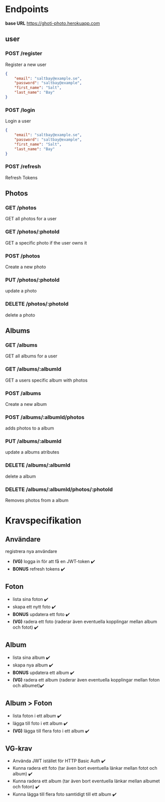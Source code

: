 # Endpoints
**base URL** https://ghoti-photo.herokuapp.com
## user
### POST /register
Register a new user
```json
{
	"email": "saltbay@example.se",
	"password": "saltbay@example",
	"first_name": "Salt",
	"last_name": "Bay"
}
```
### POST /login
Login a user
```json
{
	"email": "saltbay@example.se",
	"password": "saltbay@example",
	"first_name": "Salt",
	"last_name": "Bay"
}
```
### POST /refresh
Refresh Tokens

## Photos
### GET /photos
GET all photos for a user
### GET /photos/:photoId
GET a specific photo if the user owns it
### POST /photos
Create a new photo
### PUT /photos/:photoId
update a photo
### DELETE /photos/:photoId
delete a photo

## Albums
### GET /albums
GET all albums for a user
### GET /albums/:albumId
GET a users specific album with photos
### POST /albums
Create a new album
### POST /albums/:albumId/photos
adds photos to a album
### PUT /albums/:albumId
update a albums atributes
### DELETE /albums/:albumId
delete a album
### DELETE /albums/:albumId/photos/:photoId
Removes photos from a album

# Kravspecifikation
## Användare
registrera nya användare
- **(VG)** logga in för att få en JWT-token ✔️
- **BONUS** refresh tokens ✔️

## Foton
- lista sina foton ✔️
- skapa ett nytt foto ✔️
- **BONUS** updatera ett foto ✔️
- **(VG)** radera ett foto (raderar även eventuella kopplingar mellan album och fotot) ✔️

## Album
- lista sina album ✔️
- skapa nya album ✔️
- **BONUS** updatera ett album ✔️
- **(VG)** radera ett album (raderar även eventuella kopplingar mellan foton och albumet)✔️

## Album > Foton
- lista foton i ett album ✔️
- lägga till foto i ett album ✔️
- **(VG)** lägga till flera foto i ett album ✔️


## VG-krav
- Använda JWT istället för HTTP Basic Auth ✔️
- Kunna radera ett foto (tar även bort eventuella länkar mellan fotot och album) ✔️
- Kunna radera ett album (tar även bort eventuella länkar mellan albumet och foton) ✔️
- Kunna lägga till flera foto samtidigt till ett album ✔️

